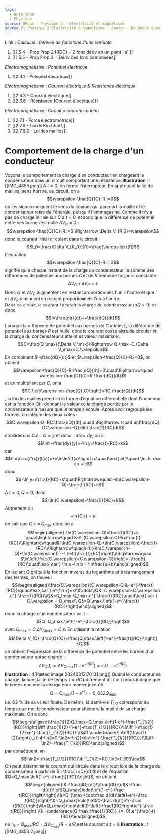 ```yaml
---
tags:
  - Note_done
  - Physique
source: UMons - Physique 2 - Electricité et magnétisme
source 2: Physique 2 Electricité & Magnétisme - Benson - De Boeck Supérieur
---
```


Link :
_Calculus : Dérivée de fonctions d'une variable_
1. [[1.5.4 - Prop Prop 2 (RDC) = 2 fonc dériv en un point ''a'']]
2. [[1.5.5 - Prop Prop 3 = Dériv des fonc composées]]

_Electromagnétisme : Potentiel électrique_
1. [[2.4.1 - Potentiel électrique]]

_Electromagnétisme : Courant électrique & Resistance électrique_
1. [[2.6.3 - Courant électrique]]
2. [[2.6.6 - Résistance (Courant électrique)]]

_Electromagnétisme : Circuit à courant continu_
1. [[2.7.1 - Force électromotrice]]
2. [[2.7.6 - Loi de Kirchhoff]]
3. [[2.7.6.2 - Loi des mailles]]

# Comportement de la charge d'un conducteur
Voyons le comportement la charge d'un conducteur en chargeant le condensateur dans un circuit comportant une résistance. 
**Illustration** : ![[IMG_4855.jpeg]]
A $t=0$, on ferme l'interrupteur. En appliquant la loi de mailles, sens horaire, au circuit, on a $$\varepsilon-\frac{Q}{C}-R.I=0$$ où les signes indiquent le sens du courant qui parcourt la maille et le condensateur retire de l'énergie, puisqu'il l'emmagasine. Comme il n'y a pas de charge initiale sur $C$ à $t=0$, et donc que la différence de potentiel entre ses bornes est nulle $\Delta V_C =0$ : $$\varepsilon-\frac{Q}{C}-R.I=0 \Rightarrow \Delta V_{R_0}=\varepsilon$$ donc le courant initial circulant dans le circuit : $$I_0=\frac{\Delta V_{R_0}}{R}=\frac{\varepsilon}{R}$$ L'équation $$\varepsilon-\frac{Q}{C}-R.I=0$$ signifie qu'à chaque instant de la charge du condensateur, la somme des différences de potentiel aux bornes $C$ et de $R$ demeure toujours constante : $$\Delta V_C+\Delta V_R=\varepsilon$$ Donc $Q$ et $\Delta V_C$ augmentent en restant proportionnels l'un à l'autre et que $I$ et $\Delta V_R$ diminuent en restant proportionnels l'un à l'autre.
\
Dans ce circuit, le courant $I$ accroît la charge du condensateur $(dQ>0)$ et donc $$I=\frac{dq}{dt}=+\frac{dQ}{dt}$$ Lorsque la différence de potentiel aux bornes de $C$ atteint $\varepsilon$, la différence de potentiel aux bornes $R$ est nulle, donc le courant cesse alors de circuler et la charge du condensateur a atteint sa valeur maximale : $$C=\frac{Q_\max}{\Delta V_\max}\Rightarrow Q_\max=C.\Delta V_\max=C.\varepsilon$$ En combinant $I=\frac{dQ}{dt}$ et $\varepsilon-\frac{Q}{C}-R.I=0$, on obtient $$\varepsilon-\frac{Q}{C}-R.\frac{dQ}{dt}=0\quad\Rightarrow\quad \varepsilon-\frac{Q}{C}=R.\frac{dQ}{dt}$$ et en multipliant par $C$, on a $$C.\left(\varepsilon-\frac{Q}{C}\right)=RC.\frac{dQ}{dt}$$, la loi des mailles prend ici la forme d'équation différentielle dont l'inconnue est la fonction $Q(t)$ donnant la valeur de la charge portée par le condensateur à mesure que le temps s'écoule. Après avoir regroupé les termes, on intègre des deux côtés : $$C.\varepsilon-Q=RC.\frac{dQ}{dt} \quad \Rightarrow \quad \int\frac{dQ}{C.\varepsilon -Q}=\int \frac{1}{RC}dt$$ considérons $C.\varepsilon -Q=y$ et donc $-dQ=dy$, on a $$\int -\frac{dy}{y}=-\ln y=\frac{t}{RC}+k$$ car $$\int\frac{f’(x)}{f(x)}dx=\ln\left|f(x)\right|+c\quad\text{ et }\quad \int k. dx= k.x + c$$ donc $$-\ln y=\frac{t}{RC}+k\quad\Rightarrow\quad -\ln(C.\varepsilon-Q)=\frac{t}{RC}+k$$A $t=0, Q=0$, donc $$-\ln(C.\varepsilon)=\frac{0}{RC}+k$$ Autrement dit $$-\ln(C.\varepsilon)=k$$ on sait que $C.\varepsilon=Q_\max$ donc on a $$\begin{aligned}-\ln(C.\varepsilon-Q)=\frac{t}{RC}+k \quad\Rightarrow\quad &-\ln(C.\varepsilon-Q)-k=\frac{t}{RC}\\\Rightarrow\quad&-\ln(C.\varepsilon-Q)+\ln(C.\varepsilon)=\frac{t}{RC}\\\Rightarrow\quad&-1.(-\ln(C.\varepsilon-Q)+\ln(C.\varepsilon))=-1.\left(\frac{t}{RC}\right)\\\Rightarrow\quad &\ln\left(\frac{C.\varepsilon}{C.\varepsilon-Q}\right)=-\frac{t}{RC}\quad\text{ car } \ln a -\ln b = \ln\frac{a}{b}\end{aligned}$$ En isolant $Q$ grâce à la fonction inverse du logarithme et à réarrangement des termes, on trouve : $$\begin{aligned}\frac{C.\varepsilon}{C.\varepsilon-Q}&=e^{-\frac{t}{RC}}\quad\text{ car } e^{\ln x}=x\\&\vdots\\Q&=C.\varepsilon-C.\varepsilon .e^{-\frac{t}{RC}}\\Q&=Q_\max-Q_\max.e^{-\frac{t}{RC}}\quad\text{ car } C.\varepsilon = Q_\max\\ Q&=Q_\max.\left(1-e^{-\frac{t}{RC}}\right)\end{aligned}$$ donc la charge d'un condensateur vaut : $$Q=Q_\max.\left(1-e^{-\frac{t}{RC}}\right)$$ avec $Q_{\mathrm{max}}=C.\Delta V_{\mathrm{Cmax}}=C.\varepsilon$. En utilisant la relation $$\Delta V_{C}=\frac{Q}{C}=\frac{Q_\max.\left(1-e^{-\frac{t}{RC}}\right)}{C}$$ on obtient l'expression de la différence de potentiel entre les bornes d'un condensateur qui se charge : $$\Delta V_C(t)=\Delta V_{\mathrm{Cmax}}(1-e^{-t/RC})=\varepsilon.(1-e^{-t/RC})$$**Illustration** : ![[Pasted image 20240315170131.png]] 
Quand le conducteur se charge, la constante de temps $\tau =RC$ (autrement dit $t=\tau$) nous indique que le temps que met la charge pour monter jusqu'à $$Q=Q_\max.\left(1-e^{-1}\right)=0,632Q_\max$$ i.e. 63 % de sa valeur finale. De même, la demi-vie $T_{1/2}$ correspond au temps que met le condensateur pour atteindre la moitié de sa charge maximale. On a donc $$\begin{aligned}\frac{1}{2}Q_\max=Q_\max.\left(1-e^{-\frac{T_{1/2}}{RC}}\right)&\iff \frac{1}{2}=1-e^{-\frac{T_{1/2}}{RC}}\\&\iff 1-\frac{1}{2}=e^{-\frac{T_{1/2}}{RC}} \\&\iff \underbrace{\ln\left(\frac{1}{2}\right)}_{\ln1-\ln2=0-\ln2=-\ln2}=\ln^{e^{-\frac{T_{1/2}}{RC}}}\\&\iff-\ln2=-\frac{T_{1/2}}{RC}\end{aligned}$$ par conséquent, on $$-\ln2=-\frac{T_{1/2}}{RC}\iff T_{1/2}=RC.\ln2=0,693\tau$$ On peut déterminer le courant qui circule dans le circuit lors de la charge du condensateur à partir de $I=\frac{+dQ}{dt}$ et de l'équation $Q=Q_\max.\left(1-e^{-\frac{t}{RC}}\right)$, on obtient $$\begin{aligned}I&=\frac{dQ}{dt}\\\frac{dQ}{dt}&=\frac d{dt}\left[Q_{\max}\cdot\left(1-e^{-\frac t{RC}}\right)\right]\\&=Q_{\max}\cdot\frac d{dt}\left(1-e^{-\frac t{RC}}\right)\\&=Q_{\max}\cdot\left(0-\frac d{dt}e^{-\frac t{RC}}\right)\\&=Q_{\max}\cdot\left(0-\left(-\frac1{RC}\right)e^{-\frac t{RC}}\right)   \\&          =\underbrace{Q_\max.\frac{1}{RC}}_{=I_0}.e^{\frac{-t}{RC}}\end{aligned}$$ où $I_0=Q_\max/RC=\Delta V_{C_\max}/R=\varepsilon/R$ est le courant à $t=0$ 
**Illustration** : ![[IMG_4856 2.jpeg]]